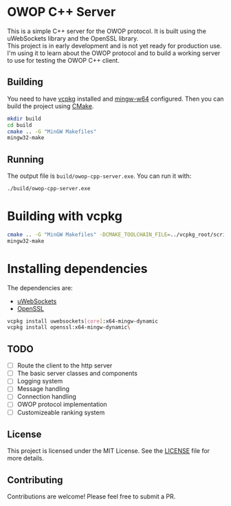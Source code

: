 # OWOP C++ Server

This is a simple C++ server for the OWOP protocol. It is built using the uWebSockets library and the OpenSSL library.  
This project is in early development and is not yet ready for production use.  
I'm using it to learn about the OWOP protocol and to build a working server to use for testing the OWOP C++ client.

## Building

You need to have [vcpkg](https://vcpkg.io/en/getting-started.html) installed and [mingw-w64](https://www.mingw-w64.org/) configured. Then you can build the project using [CMake](https://cmake.org/).

```sh
mkdir build
cd build
cmake .. -G "MinGW Makefiles"
mingw32-make
```

## Running
The output file is `build/owop-cpp-server.exe`. You can run it with:

```sh
./build/owop-cpp-server.exe
```

# Building with vcpkg

```sh
cmake .. -G "MinGW Makefiles" -DCMAKE_TOOLCHAIN_FILE=../vcpkg_root/scripts/buildsystems/vcpkg.cmake
mingw32-make
```

# Installing dependencies
The dependencies are:
- [uWebSockets](https://github.com/uNetworking/uWebSockets)
- [OpenSSL](https://github.com/openssl/openssl)

```sh
vcpkg install uwebsockets[core]:x64-mingw-dynamic
vcpkg install openssl:x64-mingw-dynamic\
```

## TODO
- [ ] Route the client to the http server
- [ ] The basic server classes and components
- [ ] Logging system
- [ ] Message handling
- [ ] Connection handling
- [ ] OWOP protocol implementation
- [ ] Customizeable ranking system

## License

This project is licensed under the MIT License. See the [LICENSE](LICENSE.md) file for more details.

## Contributing

Contributions are welcome! Please feel free to submit a PR.